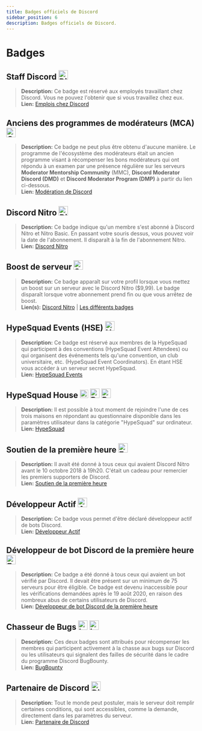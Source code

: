 ```yaml
---
title: Badges officiels de Discord
sidebar_position: 6
description: Badges officiels de Discord.
---
```


# Badges

## Staff Discord <img src="/img/staff.png" alt="Discord Staff" width="25" />

> **Description:** Ce badge est réservé aux employés travaillant chez Discord. Vous ne pouvez l'obtenir que si vous travaillez chez eux. <br/> 
> **Lien:** [Emplois chez Discord](https://discord.com/careers) <br/>

## Anciens des programmes de modérateurs (MCA) <img src="/img/mpa.png" alt="CertifiedDiscordModerator" width="25" />

> **Description:** Ce badge ne peut plus être obtenu d'aucune manière. Le programme de l'écosystème des modérateurs était un ancien programme visant à récompenser les bons modérateurs qui ont répondu à un examen par une présence régulière sur les serveurs **Moderator Mentorship Community** (MMC), **Discord Moderator Discord (DMD)** et **Discord Moderator Program (DMP)** à partir du lien ci-dessous. <br/> 
> **Lien:** [Modération de Discord](https://discord.com/moderation) <br/>

## Discord Nitro <img src="/img/nitro.png" alt="DiscordNitro" width="25" />

> **Description:** Ce badge indique qu'un membre s'est abonné à Discord Nitro et Nitro Basic. En passant votre souris dessus, vous pouvez voir la date de l'abonnement. Il disparaît à la fin de l'abonnement Nitro. <br/> 
> **Lien:** [Discord Nitro](https://discord.com/nitro) <br/>

## Boost de serveur <img src="/img/boost.png" alt="ServerBoost" width="25" />

> **Description:** Ce badge apparaît sur votre profil lorsque vous mettez un boost sur un serveur avec le Discord Nitro ($9,99). Le badge disparaît lorsque votre abonnement prend fin ou que vous arrêtez de boost. <br/> 
> **Lien(s):** [Discord Nitro](https://discord.com/nitro) | [Les différents badges](https://i.discord.fr/jZ6.png) <br/>

## HypeSquad Events (HSE) <img src="/img/hse.png" alt="HypeSquadEvents" width="25" />

> **Description:** Ce badge est réservé aux membres de la HypeSquad qui participent à des conventions (HypeSquad Event Attendees) ou qui organisent des événements tels qu'une convention, un club universitaire, etc. (HypeSquad Event Coordinators). En étant HSE vous accéder à un serveur secret HypeSquad. <br/> 
> **Lien:** [HypeSquad Events](https://discord.com/hypesquad) <br/>

## HypeSquad House <img src="/img/bravery.png" alt="Bravery" width="22" /> <img src="/img/balance.png" alt="Balance" width="25" /> <img src="/img/brillance.png" alt="Brillance" width="25" />

> **Description:** Il est possible à tout moment de rejoindre l'une de ces trois maisons en répondant au questionnaire disponible dans les paramètres utilisateur dans la catégorie "HypeSquad" sur ordinateur. <br/> 
> **Lien:** [HypeSquad](https://support.discord.com/hc/en-us/articles/360007553672-HypeSquad-House-Breakdown) <br/>

## Soutien de la première heure <img src="/img/earlysupporter.png" alt="EarlySupporter" width="25" />

> **Description:** Il avait été donné à tous ceux qui avaient Discord Nitro avant le 10 octobre 2018 à 19h20. C'était un cadeau pour remercier les premiers supporters de Discord. <br/> 
> **Lien:** [Soutien de la première heure](https://support.discord.com/hc/en-us/articles/360017949691-Grandfathered-Nitro-Classic-FAQ) <br/>

## Développeur Actif <img src="/img/ad.png" alt="ActiveDeveloper" width="25" />

> **Description:** Ce badge vous permet d'être déclaré développeur actif de bots Discord. <br/> 
> **Lien:** [Développeur Actif](https://discord.com/developers/active-developer) <br/>

## Développeur de bot Discord de la première heure <img src="/img/earlydev.png" alt="EarlyDev" width="25" />

> **Description:** Ce badge a été donné à tous ceux qui avaient un bot vérifié par Discord. Il devait être présent sur un minimum de 75 serveurs pour être éligible. Ce badge est devenu inaccessible pour les vérifications demandées après le 19 août 2020, en raison des nombreux abus de certains utilisateurs de Discord. <br/> 
> **Lien:** [Développeur de bot Discord de la première heure](https://support.discord.com/hc/en-us/community/posts/360049352973-Bot-Developer-Badge-New-Restrictions-TURNAROUND) <br/>

## Chasseur de Bugs <img src="/img/lvl1.png" alt="Lvl1" width="25" /> <img src="/img/lvl2.png" alt="Lvl2" width="25" />

> **Description:** Ces deux badges sont attribués pour récompenser les membres qui participent activement à la chasse aux bugs sur Discord ou les utilisateurs qui signalent des failles de sécurité dans le cadre du programme Discord BugBounty. <br/> 
> **Lien:** [BugBounty](https://discord.com/security) <br/>

## Partenaire de Discord <img src="/img/partner.png" alt="Discord Partner" width="25" />

> **Description:** Tout le monde peut postuler, mais le serveur doit remplir certaines conditions, qui sont accessibles, comme la demande, directement dans les paramètres du serveur. <br/> 
> **Lien:** [Partenaire de Discord](https://discord.com/partners) <br/>
